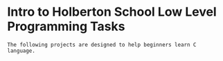 # Intro to Holberton School Low Level Programming Tasks

```
The following projects are designed to help beginners learn C language.
